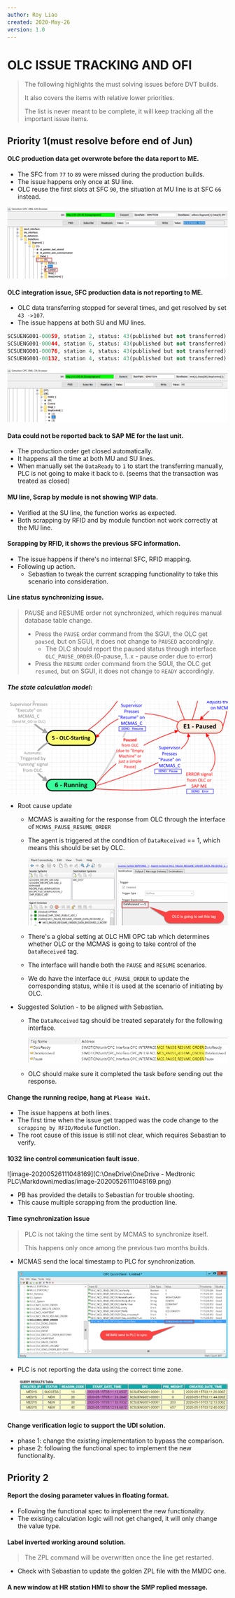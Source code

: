 ```yaml
---
author: Roy Liao
created: 2020-May-26
version: 1.0
---
```


# OLC ISSUE TRACKING AND OFI

> The following highlights the must solving issues before DVT builds.
>
> It also covers the items with relative lower priorities. 
>
> The list is never meant to be complete, it will keep tracking all the important issue items.

## Priority 1(must resolve before end of Jun)

#### OLC production data get overwrote before the data report to ME.

- The SFC from `77` to `89` were missed during the production builds.
- The issue happens only once at SU line.
- OLC reuse the first slots at SFC `90`, the situation at MU line is at SFC `66` instead.

![image-20200526141240587](medias/image-20200526141240587.png)

#### OLC integration issue, SFC production data is not reporting to ME.

- OLC data transferring stopped for several times, and get resolved by set `43 ->107`.
- The issue happens at both SU and MU lines.

```python
SCSUENG001-00059, station 2, status: 43(published but not transferred). 	
SCSUENG001-00044, station 6, status: 43(published but not transferred).    
SCSUENG001-00076, station 4, status: 43(published but not transferred).    
SCSUENG001-00132, station 4, status: 43(published but not transferred).
```

<img src="medias/image-20200526105637347.png" alt="image-20200526105637347" />  

#### Data could not be reported back to SAP ME for the last unit.

- The production order get closed automatically.
- It happens all the time at both MU and SU lines.
- When manually set the `DataReady` to `1` to start the transferring manually, PLC is not going to make it back to `0`. (seems that the transaction was treated as closed)

#### MU line, Scrap by module is not showing WIP data.  

*   Verified at the SU line, the function works as expected.
*   Both scrapping by RFID and by module function not work correctly at the MU line.

#### Scrapping by RFID, it shows the previous SFC information.

- The issue happens if there's no internal SFC, RFID mapping.
- Following up action.
  - Sebastian to  tweak the current scrapping functionality to take this scenario into consideration.

#### Line status synchronizing issue. 

> PAUSE and RESUME order not synchronized, which requires manual database table change.
>
> - Press the `PAUSE` order command from the SGUI, the OLC get `paused`, but on SGUI, it does not change to `PAUSED` accordingly.
>   - The OLC should report the paused status through interface `OLC_PAUSE_ORDER`.(0-pause, 1..x - pause order due to error)
> - Press the `RESUME` order command from the SGUI, the OLC get `resumed`, but on SGUI, it does not change to `READY` accordingly.

##### The state calculation model:

![image-20200526142807719](medias/image-20200526142807719.png)

- Root cause update

  - MCMAS is awaiting for the response from OLC through the interface of `MCMAS_PAUSE_RESUME_ORDER`

  - The agent is triggered at the condition of `DataReceived` == 1, which means this should be set by OLC.

    ![image-20200526145658514](medias/image-20200526145658514.png)

  - There's a global setting at OLC HMI OPC tab which determines whether OLC or the MCMAS is going to take control of the `DataReceived` tag.

  - The interface will handle both the `PAUSE` and `RESUME` scenarios.

  - We do have the interface `OLC_PAUSE_ORDER` to update the corresponding status, while it is used at the scenario of initiating by OLC.

- Suggested Solution - to be aligned with Sebastian.

  - The `DataReceived` tag should be treated separately for the following interface.

    ![image-20200526150203942](medias/image-20200526150203942.png)

  - OLC should make sure it completed the task before sending out the response.

#### Change the running recipe, hang at `Please Wait`.

- The issue happens at both lines.
- The first time when the issue get trapped was the code change to the `scrapping by RFID/Module` function.
- The root cause of this issue is still not clear, which requires Sebastian to verify.

#### 1032 line control communication fault issue.

![image-20200526111048169](C:\OneDrive\OneDrive - Medtronic PLC\Markdown\medias/image-20200526111048169.png)

- PB has provided the details to Sebastian for trouble shooting. 
- This cause multiple scrapping from the production line.

#### Time synchronization issue

> PLC is not taking the time sent by MCMAS to synchronize itself. 
>
> This happens only once among the previous two months builds.

- MCMAS send the local timestamp to PLC for synchronization.

  ![image-20200526155048324](medias/image-20200526155048324.png)

- PLC is not reporting the data using the correct time zone.

  ![image-20200526155217993](medias/image-20200526155217993.png)

#### Change verification logic to support the UDI solution.

*   phase 1: change the existing implementation to bypass the comparison.
*   phase 2: following the functional spec to implement the new functionality. 

## Priority 2

#### Report the dosing parameter values in floating format.

*   Following the functional spec to implement the new functionality.
*   The existing calculation logic will not get changed, it will only change the value type.

#### Label inverted working around solution.

> The ZPL command will be overwritten once the line get restarted.

- Check with Sebastian to update the golden ZPL file with the MMDC one.

#### A new window at HR station HMI to show the SMP replied message.
